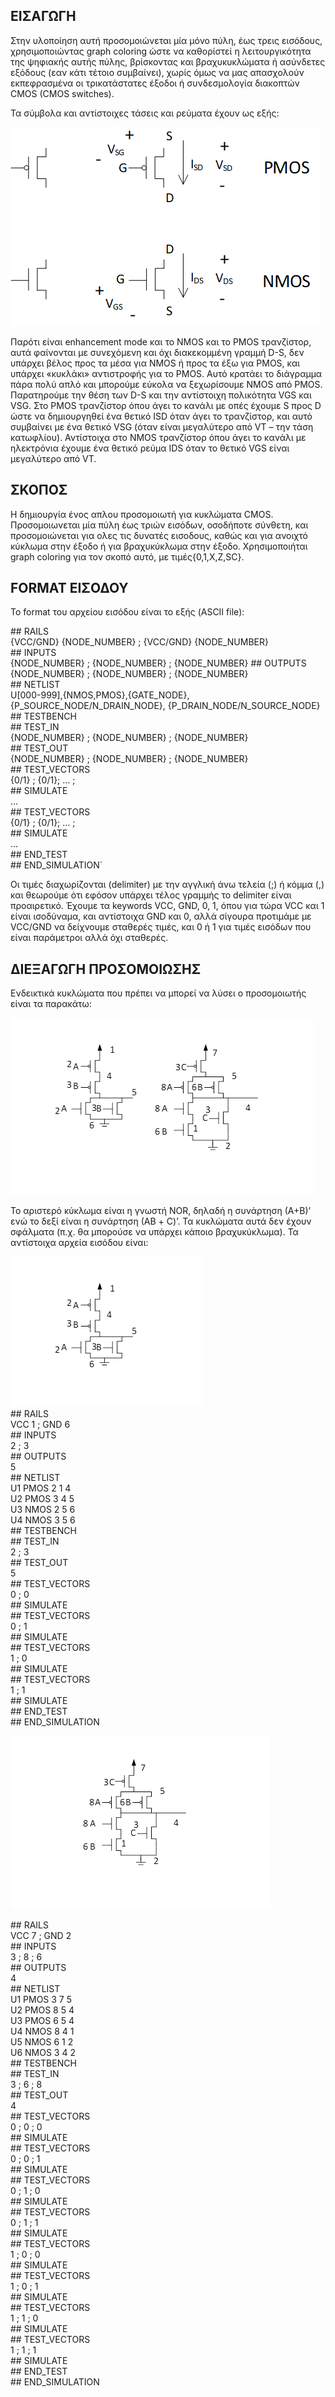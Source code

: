 ## ΕΙΣΑΓΩΓΗ

Στην υλοποίηση αυτή προσομοιώνεται μία μόνο πύλη, έως τρεις εισόδους, χρησιμοποιώντας 
graph coloring ώστε να καθορίστεί η λειτουργικότητα της ψηφιακής αυτής πύλης, βρίσκοντας 
και βραχυκυκλώματα ή ασύνδετες εξόδους (εαν κάτι τέτοιο συμβαίνει), χωρίς όμως να μας απασχολούν 
εκπεφρασμένα οι τρικατάστατες έξοδοι ή συνδεσμολογία διακοπτών CMOS (CMOS switches). 

Τα σύμβολα και αντίστοιχες τάσεις και ρεύματα έχουν ως εξής:

![alt text](https://github.com/akourkoulos/CAD-Tools/blob/main/2nd%20set/images/transistors.png)  

Παρότι είναι enhancement mode και το NMOS και το PMOS τρανζίστορ, αυτά φαίνονται 
με συνεχόμενη και όχι διακεκομμένη γραμμή D-S, δεν υπάρχει βέλος προς τα μέσα για NMOS ή προς τα 
έξω για PMOS, και υπάρχει «κυκλάκι» αντιστροφής για το PMOS. Αυτό κρατάει το διάγραμμα πάρα πολύ 
απλό και μπορούμε εύκολα να ξεχωρίσουμε NMOS από PMOS. Παρατηρούμε την θέση των D-S και την 
αντίστοιχη πολικότητα VGS και VSG. Στο PMOS τρανζίστορ όπου άγει το κανάλι με οπές έχουμε S προς
D ώστε να δημιουργηθεί ένα θετικό ISD όταν άγει το τρανζίστορ, και αυτό συμβαίνει με ένα θετικό
VSG (όταν είναι μεγαλύτερο από VT – την τάση κατωφλίου). Αντίστοιχα στο NMOS τρανζίστορ όπου 
άγει το κανάλι με ηλεκτρόνια έχουμε ένα θετικό ρεύμα IDS όταν το θετικό VGS είναι μεγαλύτερο 
από VT.

## ΣΚΟΠΟΣ

Η δημιουργία ένος απλου προσομοιωτή για κυκλώματα CMOS. Προσομοιωνεται μία πύλη έως τριών 
εισόδων, οσοδήποτε σύνθετη, και προσομοιώνεται για ολες τις δυνατές εισοδους, καθώς και 
για ανοιχτό κύκλωμα στην έξοδο ή για βραχυκύκλωμα στην έξοδο. Χρησιμοποιήται graph 
coloring για τον σκοπό αυτό, με τιμές{0,1,Χ,Ζ,SC}. 

## FORMAT ΕΙΣΟΔΟΥ
Το format του αρχείου εισόδου είναι το εξής (ASCII file):

\#\# RAILS  
{VCC/GND} {NODE_NUMBER} ;  {VCC/GND} {NODE_NUMBER}  
\#\# INPUTS  
{NODE_NUMBER} ; {NODE_NUMBER} ;
{NODE_NUMBER}
\#\# OUTPUTS  
{NODE_NUMBER} ; {NODE_NUMBER} ;
{NODE_NUMBER}  
\#\# NETLIST  
U[000-999],{NMOS,PMOS},{GATE_NODE},{P_SOURCE_NODE/N_DRAIN_NODE}, {P_DRAIN_NODE/N_SOURCE_NODE}  
\#\# TESTBENCH  
\#\# TEST_IN  
{NODE_NUMBER} ; {NODE_NUMBER} ;
{NODE_NUMBER}  
\#\# TEST_OUT  
{NODE_NUMBER} ; {NODE_NUMBER} ;
{NODE_NUMBER}  
\#\# TEST_VECTORS  
{0/1} ; {0/1}; … ;  
\#\# SIMULATE  
…  
\#\# TEST_VECTORS  
{0/1} ; {0/1}; … ;  
\#\# SIMULATE  
…  
\#\# END_TEST  
\#\# END_SIMULATION`  

Οι τιμές διαχωρίζονται (delimiter) με την αγγλική άνω τελεία (;) ή κόμμα (,) και θεωρούμε ότι εφόσον υπάρχει τέλος γραμμής το delimiter είναι προαιρετικό. Έχουμε τα keywords VCC, GND, 0, 1, όπου για τώρα VCC και 1 είναι ισοδύναμα, και αντίστοιχα GND και 0, αλλά σίγουρα προτιμάμε με VCC/GND να δείχνουμε σταθερές τιμές, και 0 ή 1 για τιμές εισόδων που είναι παράμετροι αλλά όχι σταθερές. 

## ΔΙΕΞΑΓΩΓΗ ΠΡΟΣΟΜΟΙΩΣΗΣ

Ενδεικτικά κυκλώματα που πρέπει να μπορεί να λύσει ο προσομοιωτής είναι τα παρακάτω:

![alt text](https://github.com/akourkoulos/CAD-Tools/blob/main/2nd%20set/images/circuit.png)  

To αριστερό κύκλωμα είναι η γνωστή NOR, δηλαδή η συνάρτηση (Α+Β)’ ενώ το δεξί είναι η συνάρτηση (ΑΒ + C)’. Τα κυκλώματα αυτά δεν έχουν σφάλματα (π.χ. θα μπορούσε να υπάρχει κάποιο βραχυκύκλωμα). Τα αντίστοιχα αρχεία εισόδου είναι:


![alt text](https://github.com/akourkoulos/CAD-Tools/blob/main/2nd%20set/images/NOR.png)  
\#\# RAILS  
VCC 1 ; GND 6  
\#\# INPUTS  
2 ; 3  
\#\# OUTPUTS  
5  
\#\# NETLIST  
U1 PMOS 2 1 4  
U2 PMOS 3 4 5  
U3 NMOS 2 5 6  
U4 NMOS 3 5 6  
\#\# TESTBENCH  
\#\# TEST_IN  
2 ; 3  
\#\# TEST_OUT  
5  
\#\# TEST_VECTORS  
0 ; 0  
\#\# SIMULATE  
\#\# TEST_VECTORS  
0 ; 1  
\#\# SIMULATE  
\#\# TEST_VECTORS  
1 ; 0  
\#\# SIMULATE  
\#\# TEST_VECTORS  
1 ; 1  
\#\# SIMULATE  
\#\# END_TEST  
\#\# END_SIMULATION  


![alt text](https://github.com/akourkoulos/CAD-Tools/blob/main/2nd%20set/images/(ΑΒ+C)'.png)  


\#\# RAILS  
VCC 7 ; GND 2  
\#\# INPUTS  
3 ; 8 ; 6  
\#\# OUTPUTS  
4  
\#\# NETLIST  
U1 PMOS 3 7 5  
U2 PMOS 8 5 4  
U3 PMOS 6 5 4  
U4 NMOS 8 4 1  
U5 NMOS 6 1 2  
U6 NMOS 3 4 2  
\#\# TESTBENCH  
\#\# TEST_IN  
3 ; 6 ; 8  
\#\# TEST_OUT  
4  
\#\# TEST_VECTORS  
0 ; 0 ; 0  
\#\# SIMULATE  
\#\# TEST_VECTORS  
0 ; 0 ; 1  
\#\# SIMULATE  
\#\# TEST_VECTORS  
0 ; 1 ; 0  
\#\# SIMULATE  
\#\# TEST_VECTORS  
0 ; 1 ; 1  
\#\# SIMULATE  
\#\# TEST_VECTORS  
1 ; 0 ; 0  
\#\# SIMULATE  
\#\# TEST_VECTORS  
1 ; 0 ; 1  
\#\# SIMULATE  
\#\# TEST_VECTORS  
1 ; 1 ; 0   
\#\# SIMULATE  
\#\# TEST_VECTORS  
1 ; 1 ; 1  
\#\# SIMULATE  
\#\# END_TEST  
\#\# END_SIMULATION  

